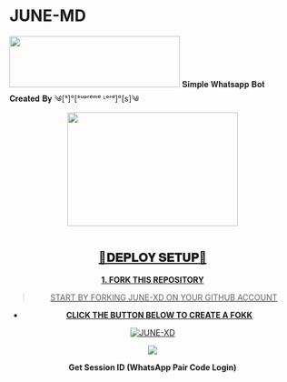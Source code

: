 # JUNE-MD

<img src="https://files.catbox.moe/cd42aj.jpg" height="90" width="300">
𝐒𝐢𝐦𝐩𝐥𝐞 𝐖𝐡𝐚𝐭𝐬𝐚𝐩𝐩 𝐁𝐨𝐭 𝐂𝐫𝐞𝐚𝐭𝐞𝐝 𝐁𝐲 ༄[ˢ]°[ˢᵘᵖʳᵉᵐᵉ ᴸᵒʳᵈ]°[s]༄
<div class="repo" align="center">

<a href ="#">
<img src = "#"  width="300" height="200">
</img>

<p align="center">
<a href="#"><img src="http://readme-typing-svg.herokuapp.com?color=ff00ab&center=true&vCenter=true&multiline=false&linesJUNE-XD+XD+WHATSAPP+BOT+XD" alt="">

## 💫𝐃𝐄𝐏𝐋𝐎𝐘 𝐒𝐄𝐓𝐔𝐏💫
**1. FORK THIS REPOSITORY**


> START BY FORKING JUNE-XD ON YOUR GITHUB ACCOUNT
- **CLICK THE BUTTON BELOW TO CREATE A FOKK**

<a href="your repo fork"><img title="JUNE-XD" src="https://img.shields.io/badge/FORK-JUNE-XD?color=darkgreen&style=for-the-badge&logo=stackshare"></a>

<a><img src='https://i.imgur.com/LyHic3i.gif'/>

**Get Session ID (WhatsApp Pair Code Login)**




